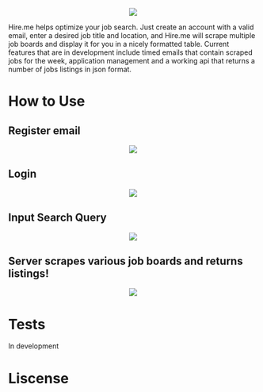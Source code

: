 <p align='center'>
<img src='https://github.com/ianmat55/HireMe/blob/master/public/img/hireme_logo.png'>
</p>
Hire.me helps optimize your job search. Just create an account with a valid email, enter a desired job title and location, and Hire.me will scrape multiple job boards and display it for you in a nicely formatted table. Current features that are in development include timed emails that contain scraped jobs for the week, application management and a working api that returns a number of jobs listings in json format.

# How to Use
## Register email

<p align='center'>
<img src='https://github.com/ianmat55/HireMe/blob/master/public/img/hireme_register.png'>
</p>

## Login

<p align='center'>
<img src='https://github.com/ianmat55/HireMe/blob/master/public/img/hireme_login.png'>
</p>

## Input Search Query

<p align='center'>
<img src='https://github.com/ianmat55/HireMe/blob/master/public/img/hireme_searchbar.png'>
</p>

## Server scrapes various job boards and returns listings!

<p align='center'>
<img src='https://github.com/ianmat55/HireMe/blob/master/public/img/hireme_searchresults.png'>
</p>

# Tests
In development

# Liscense 
